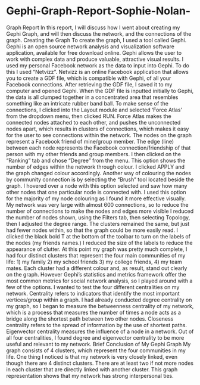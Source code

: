 Gephi-Graph-Report-Sophie-Nolan-
================================

Graph Report   In this report, I will discuss how I went about creating my Gephi Graph, and will then discuss the network, and the connections of the graph.  Creating the Graph  To create the graph, I used a tool called Gephi. Gephi is an open source network analysis and visualization software application, available for free download online. Gephi allows the user to work with complex data and produce valuable, attractive visual results.   I used my personal Facebook network as the data to input into Gephi. To do this I used “Netvizz”. Netvizz is an online Facebook application that allows you to create a GDF file, which is compatible with Gephi, of all your Facebook connections. After retrieving the GDF file, I saved it to my computer and opened Gephi.   When the GDF file is inputted initially to Gephi, the data is all clumped together in a concentrated area that resembles something like an intricate rubber band ball. To make sense of the connections, I clicked into the Layout module and selected ‘Force Atlas’ from the dropdown menu, then clicked RUN. Force Atlas makes the connected nodes attached to each other, and pushes the unconnected nodes apart, which results in clusters of connections, which makes it easy for the user to see connections within the network. The nodes on the graph represent a Facebook friend of mine/group member. The edge (line) between each node represents the Facebook connection/friendship of that person with my other friends and group members.   I then clicked on the “Ranking” tab and chose “Degree” from the menu. This option shows the number of edges within the network through colour. I clicked APPLY and the graph changed colour accordingly. Another way of colouring the nodes by community connection is by selecting the “Brush” tool located beside the graph. I hovered over a node with this option selected and saw how many other nodes that one particular node is connected with. I used this option for the majority of my node colouring as I found it more effective visually.   My network was very large with almost 600 connections, so to reduce the number of connections to make the nodes and edges more visible I reduced the number of nodes shown, using the Filters tab, then selecting Topology, then I adjusted the degree range. The clusters remained the same, but just had fewer nodes within, so that the graph could be more easily read. I clicked the black bold T at the bottom of the toolbar to turn on the labels of the nodes (my friends names.) I reduced the size of the labels to reduce the appearance of clutter.   At this point my graph was pretty much complete, I had four distinct clusters that represent the four main communities of my life: 1) my family 2) my school friends 3) my college friends, 4) my team mates. Each cluster had a different colour and, as result, stand out clearly on the graph. However Gephi’s statistics and metrics framework offer the most common metrics for social network analysis, so I played around with a few of the options.   I wanted to test the four different centralities on my network. Centrality refers to indicators that identify the most important vertices/group within a graph. I had already conducted degree centrality on my graph, so I began to measure the betweenness centrality of my network, which is a process that measures the number of times a node acts as a bridge along the shortest path between two other nodes. Closeness centrality refers to the spread of information by the use of shortest paths. Eigenvector centrality measures the influence of a node in a network.  Out of all four centralities, I found degree and eigenvector centrality to be more useful and relevant to my network.   Brief Conclusion of My Gephi Graph  My graph consists of 4 clusters, which represent the four communities in my life. One thing I noticed is that my network is very closely linked, even though there are 4 distinct clusters. There are at least two if not more nodes in each cluster that are directly linked with another cluster.   This graph representation shows that my network has strong interpersonal ties.   
